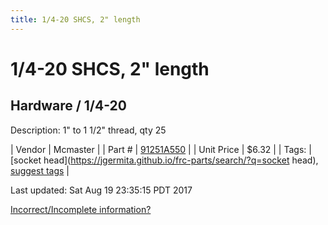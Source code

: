 ```yaml
---
title: 1/4-20 SHCS, 2" length
---
```


# 1/4-20 SHCS, 2" length
## Hardware / 1/4-20
Description: 	1" to 1 1/2" thread, qty 25 

| Vendor | Mcmaster | 
| Part # | [91251A550](https://www.mcmaster.com/#91251A550) | 
| Unit Price | $6.32 | 
| Tags: | [socket head](https://jgermita.github.io/frc-parts/search/?q=socket head), [suggest tags](https://docs.google.com/forms/d/e/1FAIpQLSeWyY8v3RgOty-MyWmh9U0iivNYN_molChYyS-0U-o-kOAv_g/viewform) | 

Last updated: Sat Aug 19 23:35:15 PDT 2017

 [Incorrect/Incomplete information?](https://docs.google.com/forms/d/e/1FAIpQLSeWyY8v3RgOty-MyWmh9U0iivNYN_molChYyS-0U-o-kOAv_g/viewform)